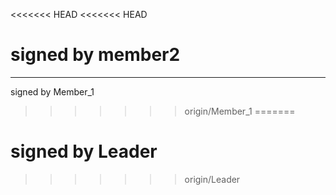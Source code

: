 <<<<<<< HEAD
<<<<<<< HEAD
 # signed by member2
-------
signed by Member_1
>>>>>>> origin/Member_1
=======
# signed by Leader
>>>>>>> origin/Leader
